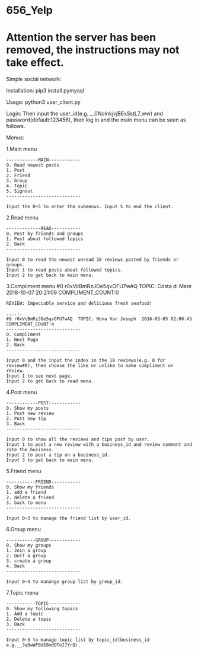 # 656_Yelp
# Attention the server has been removed, the instructions may not take effect.
Simple social network:

Installation:
	pip3 install pymysql

Usage:
	python3 user_client.py


Login:
Then input the user_id(e.g. __0NoInkjvjBExSstL7_ww) and password(default:123456), then log in and the main menu can be seen as follows.

Menus:

1.Main menu

	------------MAIN------------
	0. Read newest posts
	1. Post
	2. Friend
	3. Group
	4. Topic
	5. Signout
	----------------------------

	Input the 0~5 to enter the submenus. Input 5 to end the client.

2.Read menu

	-------------READ-----------
	0. Post by friends and groups
	1. Post about followed topics
	2. Back
	----------------------------

	Input 0 to read the newest unread 10 reviews posted by friends or groups.
	Input 1 to read posts about followed topics.
	Input 2 to get back to main menu.

3.Compliment menu
	#0 r0xVcBmRzJOe5qvOFU7wAQ  TOPIC: Costa di Mare  2018-10-07 20:21:09 COMPLIMENT_COUNT:0

	REVIEW: Impeccable service and delicious fresh seafood! 

	......
	#9 r0xVcBmRzJOe5qvOFU7wAQ  TOPIC: Mona Van Joseph  2016-03-05 02:08:43 COMPLIMENT_COUNT:4
	----------------------------
	0. Compliment
	1. Next Page
	2. Back
	----------------------------

	Input 0 and the input the index in the 10 reviews(e.g. 0 for review#0), then choose the like or unlike to make compliment on review.
	Input 1 to see next page.
	Input 2 to get back to read menu.

4.Post menu

	------------POST------------
	0. Show my posts
	1. Post new review
	2. Post new tip
	3. Back
	----------------------------

	Input 0 to show all the reviews and tips post by user.
	Input 1 to post a new review with a business_id and review comment and rate the business.
	Input 2 to post a tip on a business_id.
	Input 3 to get back to main menu.

5.Friend menu

	-----------FRIEND-----------
	0. Show my friends
	1. add a friend
	2. delete a friend
	3. back to menu
	----------------------------

	Input 0~3 to manage the friend list by user_id.

6.Group menu

	-----------GROUP------------
	0. Show my groups
	1. Join a group
	2. Quit a group
	3. create a group
	4. Back
	----------------------------
	
	Input 0~4 to manange group list by group_id.

7.Topic menu

	-----------TOPIC------------
	0. Show my following topics
	1. Add a topic
	2. Delete a topic
	3. Back
	----------------------------
	
	Input 0~3 to manage topic list by topic_id(business_id e.g.__3qOwWFBUE8mdOToI7YrQ).



